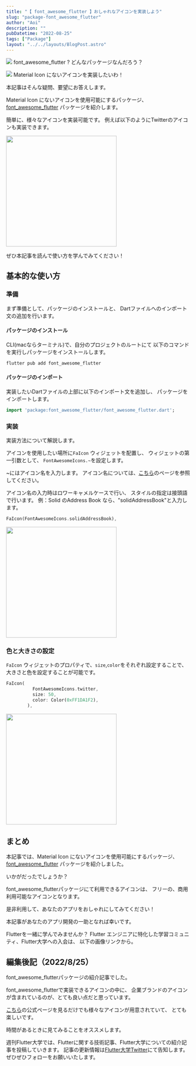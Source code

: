 ```yaml
---
title: "【 font_awesome_flutter 】おしゃれなアイコンを実装しよう"
slug: "package-font_awesome_flutter"
author: "Aoi"
description: ""
pubDatetime: "2022-08-25"
tags: ["Package"]
layout: "../../layouts/BlogPost.astro"
---
```


![](https://blog.flutteruniv.com/wp-content/themes/cocoon-master/images/ojisan.png)
font_awesome_flutter ? どんなパッケージなんだろう？

![](https://blog.flutteruniv.com/wp-content/themes/cocoon-master/images/obasan.png)
Material Icon にないアイコンを実装したいわ！

本記事はそんな疑問、要望にお答えします。

Material Icon にないアイコンを使用可能にするパッケージ、
[font_awesome_flutter](https://pub.dev/packages/font_awesome_flutter) パッケージを紹介します。

簡単に、様々なアイコンを実装可能です。
例えば以下のようにTwitterのアイコンも実装できます。

<img src="https://blog.flutteruniv.com/wp-content/uploads/2022/08/スクリーンショット-2022-08-25-22.42.57-508x1024.png" alt="" width="300">

ぜひ本記事を読んで使い方を学んでみてください！

## 基本的な使い方

### 準備

まず準備として、パッケージのインストールと、
Dartファイルへのインポート文の追加を行います。

#### パッケージのインストール

CLI(macならターミナル)で、自分のプロジェクトのルートにて
以下のコマンドを実行しパッケージをインストールします。

```bash
flutter pub add font_awesome_flutter
```

#### パッケージのインポート

実装したいDartファイルの上部に以下のインポート文を追加し、
パッケージをインポートします。

```dart
import 'package:font_awesome_flutter/font_awesome_flutter.dart';
```

### 実装

実装方法について解説します。

アイコンを使用したい場所に`FaIcon` ウィジェットを配置し、
ウィジェットの第一引数として、
`FontAwesomeIcons.~`を設定します。

~にはアイコン名を入力します。
アイコン名については、[こちら](https://fontawesome.com/icons)のページを参照してください。

アイコン名の入力時はロワーキャメルケースで行い、
スタイルの指定は接頭語で行います。
例：Solid のAddress Book なら、"solidAddressBook"と入力します。

```dart
FaIcon(FontAwesomeIcons.solidAddressBook),
```

<img src="https://blog.flutteruniv.com/wp-content/uploads/2022/08/スクリーンショット-2022-08-25-22.37.50.png" alt="" width="300">

### 色と大きさの設定

`FaIcon` ウィジェットのプロパティで、`size`,`color`をそれぞれ設定することで、
大きさと色を設定することが可能です。

```dart
FaIcon(
          FontAwesomeIcons.twitter,
          size: 50,
          color: Color(0xFF1DA1F2),
        ),
```

<img src="https://blog.flutteruniv.com/wp-content/uploads/2022/08/スクリーンショット-2022-08-25-22.40.12.png" alt="" width="300">

## まとめ

本記事では、Material Icon にないアイコンを使用可能にするパッケージ、
[font_awesome_flutter](https://pub.dev/packages/font_awesome_flutter) パッケージを紹介しました。

いかがだったでしょうか？

font_awesome_flutterパッケージにて利用できるアイコンは、
フリーの、商用利用可能なアイコンとなります。

是非利用して、あなたのアプリをおしゃれにしてみてください！

本記事があなたのアプリ開発の一助となれば幸いです。

Flutterを一緒に学んでみませんか？
Flutter エンジニアに特化した学習コミュニティ、Flutter大学への入会は、
以下の画像リンクから。

## 編集後記（2022/8/25）

font_awesome_flutterパッケージの紹介記事でした。

font_awesome_flutterで実装できるアイコンの中に、
企業ブランドのアイコンが含まれているのが、とても良い点だと思っています。

[こちら](https://fontawesome.com/icons/address-book?s=regular)の公式ページを見るだけでも様々なアイコンが用意されていて、
とても楽しいです。

時間があるときに見てみることをオススメします。

週刊Flutter大学では、Flutterに関する技術記事、Flutter大学についての紹介記事を投稿していきます。
記事の更新情報は[Flutter大学Twitter](https://twitter.com/FlutterUniv)にて告知します。
ぜひぜひフォローをお願いいたします。